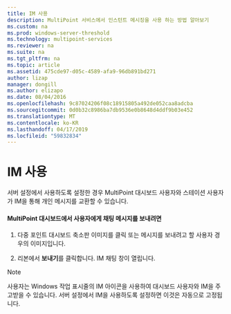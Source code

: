 ```yaml
---
title: IM 사용
description: MultiPoint 서비스에서 인스턴트 메시징을 사용 하는 방법 알아보기
ms.custom: na
ms.prod: windows-server-threshold
ms.technology: multipoint-services
ms.reviewer: na
ms.suite: na
ms.tgt_pltfrm: na
ms.topic: article
ms.assetid: 475cde97-d05c-4589-afa9-96db891bd271
author: lizap
manager: dongill
ms.author: elizapo
ms.date: 08/04/2016
ms.openlocfilehash: 9c87024206f08c18915805a492de052caa8adcba
ms.sourcegitcommit: 0d0b32c8986ba7db9536e0b8648d4ddf9b03e452
ms.translationtype: MT
ms.contentlocale: ko-KR
ms.lasthandoff: 04/17/2019
ms.locfileid: "59832834"
---
```

# <a name="use-im"></a>IM 사용
서버 설정에서 사용하도록 설정한 경우 MultiPoint 대시보드 사용자와 스테이션 사용자가 IM을 통해 개인 메시지를 교환할 수 있습니다.
  
#### <a name="to-send-a-chat-message-from-the-multipoint-dashboard-to-a-user"></a>MultiPoint 대시보드에서 사용자에게 채팅 메시지를 보내려면  
  
1.  다중 포인트 대시보드 축소판 이미지를 클릭 또는 메시지를 보내려고 할 사용자 경우의 이미지입니다.  
  
2.  리본에서 **보내기**를 클릭합니다. IM 채팅 창이 열립니다.  

> [!NOTE] 
> 사용자는 Windows 작업 표시줄의 IM 아이콘을 사용하여 대시보드 사용자와 IM을 주고받을 수 있습니다. 서버 설정에서 IM을 사용하도록 설정하면 이것은 자동으로 고정됩니다.